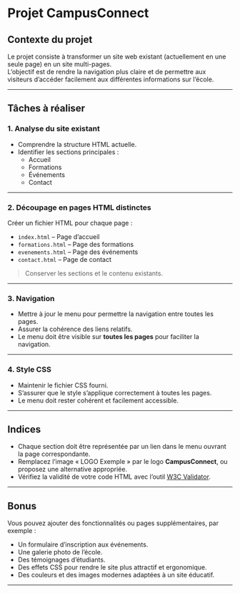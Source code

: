 # Projet CampusConnect

## Contexte du projet
Le projet consiste à transformer un site web existant (actuellement en une seule page) en un site multi-pages.  
L’objectif est de rendre la navigation plus claire et de permettre aux visiteurs d’accéder facilement aux différentes informations sur l’école.

---

## Tâches à réaliser

### 1. Analyse du site existant
- Comprendre la structure HTML actuelle.
- Identifier les sections principales :
  - Accueil
  - Formations
  - Événements
  - Contact

---

### 2. Découpage en pages HTML distinctes
Créer un fichier HTML pour chaque page :
- `index.html` – Page d’accueil  
- `formations.html` – Page des formations  
- `evenements.html` – Page des événements  
- `contact.html` – Page de contact  

> Conserver les sections et le contenu existants.

---

### 3. Navigation
- Mettre à jour le menu pour permettre la navigation entre toutes les pages.
- Assurer la cohérence des liens relatifs.
- Le menu doit être visible sur **toutes les pages** pour faciliter la navigation.

---

### 4. Style CSS
- Maintenir le fichier CSS fourni.
- S’assurer que le style s’applique correctement à toutes les pages.
- Le menu doit rester cohérent et facilement accessible.

---

## Indices
- Chaque section doit être représentée par un lien dans le menu ouvrant la page correspondante.
- Remplacez l’image « LOGO Exemple » par le logo **CampusConnect**, ou proposez une alternative appropriée.
- Vérifiez la validité de votre code HTML avec l’outil [W3C Validator](https://validator.w3.org).

---

## Bonus
Vous pouvez ajouter des fonctionnalités ou pages supplémentaires, par exemple :
- Un formulaire d’inscription aux événements.
- Une galerie photo de l’école.
- Des témoignages d’étudiants.
- Des effets CSS pour rendre le site plus attractif et ergonomique.
- Des couleurs et des images modernes adaptées à un site éducatif.

---
